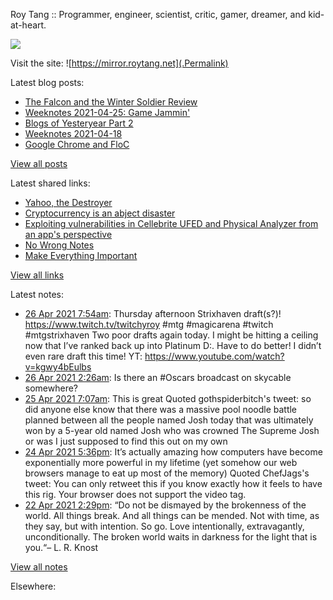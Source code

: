 Roy Tang :: Programmer, engineer, scientist, critic, gamer, dreamer, and kid-at-heart.

![](https://roytang.net/img/profile.jpg)

Visit the site: ![https://mirror.roytang.net](.Permalink)

Latest blog posts:
    

- [The Falcon and the Winter Soldier Review](https://mirror.roytang.net/2021/04/the-falcon-and-the-winter-soldier-review/)
- [Weeknotes 2021-04-25: Game Jammin&#39;](https://mirror.roytang.net/2021/04/weeknotes-2021-04-25/)
- [Blogs of Yesteryear Part 2](https://mirror.roytang.net/2021/04/blogs-of-yesteryear-part-2/)
- [Weeknotes 2021-04-18](https://mirror.roytang.net/2021/04/weeknotes-2021-04-18/)
- [Google Chrome and FloC](https://mirror.roytang.net/2021/04/google-chrome-and-floc/)

[View all posts](https://mirror.roytang.net/blog)

Latest shared links:
    

- [Yahoo, the Destroyer](https://mirror.roytang.net/2021/04/yahoo-the-destroyer/)
- [Cryptocurrency is an abject disaster](https://mirror.roytang.net/2021/04/cryptocurrency-is-an-abject-disaster/)
- [Exploiting vulnerabilities in Cellebrite UFED and Physical Analyzer from an app&#39;s perspective](https://mirror.roytang.net/2021/04/exploiting-vulnerabilities-in-cellebrite-ufed-and-physical-analyzer-from-an-apps-perspective/)
- [No Wrong Notes](https://mirror.roytang.net/2021/04/no-wrong-notes/)
- [Make Everything Important](https://mirror.roytang.net/2021/04/make-everything-important/)

[View all links](https://mirror.roytang.net/links)

Latest notes:
    

- [26 Apr 2021 7:54am](https://mirror.roytang.net/2021/04/1386589537825136641/): Thursday afternoon Strixhaven draft(s?)! https://www.twitch.tv/twitchyroy #mtg #magicarena #twitch #mtgstrixhaven
Two poor drafts again today. I might be hitting a ceiling now that I&rsquo;ve ranked back up into Platinum D:. Have to do better!
I didn&rsquo;t even rare draft this time!
YT: https://www.youtube.com/watch?v=kgwy4bEulbs
- [26 Apr 2021 2:26am](https://mirror.roytang.net/2021/04/1386506858328780802/): Is there an #Oscars broadcast on skycable somewhere?
- [25 Apr 2021 7:07am](https://mirror.roytang.net/2021/04/1386215271027732481/): This is great
Quoted gothspiderbitch&#39;s tweet:   so did anyone else know that there was a massive pool noodle battle planned between all the people named Josh today that was ultimately won by a 5-year old named Josh who was crowned The Supreme Josh or was I just supposed to find this out on my own  
- [24 Apr 2021 5:36pm](https://mirror.roytang.net/2021/04/1386011173275922433/): It&rsquo;s actually amazing how computers have become exponentially more powerful in my lifetime (yet somehow our web browsers manage to eat up most of the memory)
Quoted ChefJags&#39;s tweet:   You can only retweet this if you know exactly how it feels to have this rig.
Your browser does not support the video tag.   
- [22 Apr 2021 2:29pm](https://mirror.roytang.net/2021/04/ea7eb9ef2a85d61d55d44918252a52d8/): &ldquo;Do not be dismayed by the brokenness of the world. All things break. And all things can be mended. Not with time, as they say, but with intention. So go. Love intentionally, extravagantly, unconditionally. The broken world waits in darkness for the light that is you.&ldquo;&ndash; L. R. Knost

[View all notes](https://mirror.roytang.net/notes)

Elsewhere:
